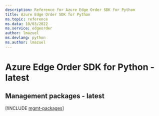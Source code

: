 ```yaml
---
description: Reference for Azure Edge Order SDK for Python
title: Azure Edge Order SDK for Python
ms.topic: reference
ms.data: 10/03/2022
ms.service: edgeorder
author: lmazuel
ms.devlang: python
ms.author: lmazuel
---
```

# Azure Edge Order SDK for Python - latest

## Management packages - latest
[!INCLUDE [mgmt-packages](edge-order-mgmt-index.md)]